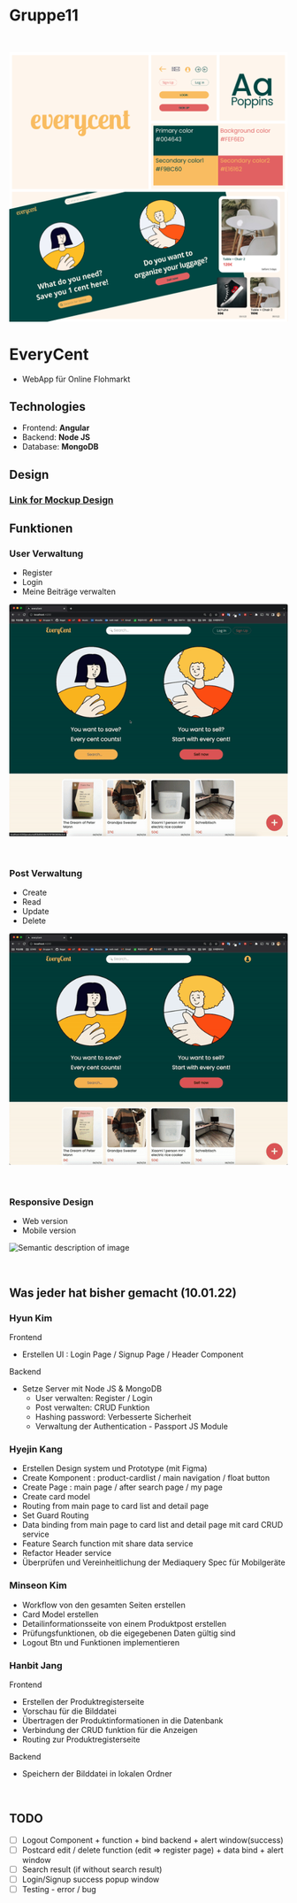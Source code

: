 # Gruppe11
<br>

![Semantic description of image](Design_System.jpg)


# EveryCent
- WebApp für Online Flohmarkt

## Technologies
- Frontend: **Angular**
- Backend:  **Node JS**
- Database: **MongoDB**

## Design 

### [Link for Mockup Design ](https://www.figma.com/file/pVUlarB3jvQJ339Hzii7xP/everycent?node-id=79%3A2&t=uLUPgowncZaLY1o9-1)


## Funktionen
### User Verwaltung
- Register
- Login
- Meine Beiträge verwalten

![Semantic description of image](Login.gif)

<br>

### Post Verwaltung
- Create
- Read
- Update
- Delete

![Semantic description of image](Crud.gif)


<br>

### Responsive Design
- Web version
- Mobile version

![Semantic description of image](Responsive.gif)


<br>

## Was jeder hat bisher gemacht (10.01.22)
### Hyun Kim

Frontend

- Erstellen UI : Login Page / Signup Page / Header Component

Backend

- Setze Server mit Node JS & MongoDB
    - User verwalten: Register / Login
    - Post verwalten: CRUD Funktion
    - Hashing password: Verbesserte Sicherheit
    - Verwaltung der Authentication - Passport JS Module

### Hyejin Kang

- Erstellen Design system und Prototype (mit Figma)
- Create Komponent : product-cardlist / main navigation / float button
- Create Page : main page / after search page / my page
- Create card model
- Routing from main page to card list and detail page
- Set Guard Routing
- Data binding from main page to card list and detail page mit card CRUD service
- Feature Search function mit share data service
- Refactor Header service
- Überprüfen und Vereinheitlichung der Mediaquery Spec für Mobilgeräte


### Minseon Kim

- Workflow von den gesamten Seiten erstellen
- Card Model erstellen
- Detailinformationsseite von einem Produktpost erstellen
- Prüfungsfunktionen, ob die eigegebenen Daten gültig sind
- Logout Btn und Funktionen implementieren

### Hanbit Jang

Frontend

- Erstellen der Produktregisterseite
- Vorschau für die Bilddatei
- Übertragen der Produktinformationen in die Datenbank
- Verbindung der CRUD funktion für die Anzeigen
- Routing zur Produktregisterseite

Backend

- Speichern der Bilddatei in lokalen Ordner

<br>

## TODO

- [ ] Logout Component + function + bind backend + alert window(success)
- [ ] Postcard edit / delete function (edit => register page) + data bind + alert window
- [ ] Search result (if without search result)
- [ ] Login/Signup success popup window
- [ ] Testing - error / bug
